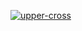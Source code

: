 [![upper-cross](https://github.com/kishorecheryala09/course-gh-actions/actions/workflows/upper-cross.yml/badge.svg)](https://github.com/kishorecheryala09/course-gh-actions/actions/workflows/upper-cross.yml)